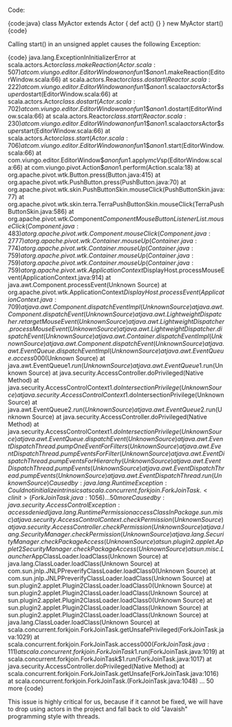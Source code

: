 Code:

{code:java}
class MyActor extends Actor {
  def act() {}
}
new MyActor start()
{code}


Calling start() in an unsigned applet causes the following Exception:

{code}
java.lang.ExceptionInInitializerError
	at scala.actors.Actor$class.makeReaction(Actor.scala:507)
	at com.viungo.editor.EditorWindow$$anonfun$1$$anon$1.makeReaction(EditorWindow.scala:66)
	at scala.actors.Reactor$class.dostart(Reactor.scala:222)
	at com.viungo.editor.EditorWindow$$anonfun$1$$anon$1.scala$actors$Actor$$super$dostart(EditorWindow.scala:66)
	at scala.actors.Actor$class.dostart(Actor.scala:702)
	at com.viungo.editor.EditorWindow$$anonfun$1$$anon$1.dostart(EditorWindow.scala:66)
	at scala.actors.Reactor$class.start(Reactor.scala:230)
	at com.viungo.editor.EditorWindow$$anonfun$1$$anon$1.scala$actors$Actor$$super$start(EditorWindow.scala:66)
	at scala.actors.Actor$class.start(Actor.scala:706)
	at com.viungo.editor.EditorWindow$$anonfun$1$$anon$1.start(EditorWindow.scala:66)
	at com.viungo.editor.EditorWindow$$anonfun$1.apply$mcV$sp(EditorWindow.scala:66)
	at com.viungo.pivot.Action$$anon$1.perform(Action.scala:18)
	at org.apache.pivot.wtk.Button.press(Button.java:415)
	at org.apache.pivot.wtk.PushButton.press(PushButton.java:70)
	at org.apache.pivot.wtk.skin.PushButtonSkin.mouseClick(PushButtonSkin.java:77)
	at org.apache.pivot.wtk.skin.terra.TerraPushButtonSkin.mouseClick(TerraPushButtonSkin.java:586)
	at org.apache.pivot.wtk.Component$ComponentMouseButtonListenerList.mouseClick(Component.java:483)
	at org.apache.pivot.wtk.Component.mouseClick(Component.java:2777)
	at org.apache.pivot.wtk.Container.mouseUp(Container.java:774)
	at org.apache.pivot.wtk.Container.mouseUp(Container.java:759)
	at org.apache.pivot.wtk.Container.mouseUp(Container.java:759)
	at org.apache.pivot.wtk.Container.mouseUp(Container.java:759)
	at org.apache.pivot.wtk.ApplicationContext$DisplayHost.processMouseEvent(ApplicationContext.java:914)
	at java.awt.Component.processEvent(Unknown Source)
	at org.apache.pivot.wtk.ApplicationContext$DisplayHost.processEvent(ApplicationContext.java:709)
	at java.awt.Component.dispatchEventImpl(Unknown Source)
	at java.awt.Component.dispatchEvent(Unknown Source)
	at java.awt.LightweightDispatcher.retargetMouseEvent(Unknown Source)
	at java.awt.LightweightDispatcher.processMouseEvent(Unknown Source)
	at java.awt.LightweightDispatcher.dispatchEvent(Unknown Source)
	at java.awt.Container.dispatchEventImpl(Unknown Source)
	at java.awt.Component.dispatchEvent(Unknown Source)
	at java.awt.EventQueue.dispatchEventImpl(Unknown Source)
	at java.awt.EventQueue.access$000(Unknown Source)
	at java.awt.EventQueue$1.run(Unknown Source)
	at java.awt.EventQueue$1.run(Unknown Source)
	at java.security.AccessController.doPrivileged(Native Method)
	at java.security.AccessControlContext$1.doIntersectionPrivilege(Unknown Source)
	at java.security.AccessControlContext$1.doIntersectionPrivilege(Unknown Source)
	at java.awt.EventQueue$2.run(Unknown Source)
	at java.awt.EventQueue$2.run(Unknown Source)
	at java.security.AccessController.doPrivileged(Native Method)
	at java.security.AccessControlContext$1.doIntersectionPrivilege(Unknown Source)
	at java.awt.EventQueue.dispatchEvent(Unknown Source)
	at java.awt.EventDispatchThread.pumpOneEventForFilters(Unknown Source)
	at java.awt.EventDispatchThread.pumpEventsForFilter(Unknown Source)
	at java.awt.EventDispatchThread.pumpEventsForHierarchy(Unknown Source)
	at java.awt.EventDispatchThread.pumpEvents(Unknown Source)
	at java.awt.EventDispatchThread.pumpEvents(Unknown Source)
	at java.awt.EventDispatchThread.run(Unknown Source)
Caused by: java.lang.RuntimeException: Could not initialize intrinsics
	at scala.concurrent.forkjoin.ForkJoinTask.<clinit>(ForkJoinTask.java:1056)
	... 50 more
Caused by: java.security.AccessControlException: access denied (java.lang.RuntimePermission accessClassInPackage.sun.misc)
	at java.security.AccessControlContext.checkPermission(Unknown Source)
	at java.security.AccessController.checkPermission(Unknown Source)
	at java.lang.SecurityManager.checkPermission(Unknown Source)
	at java.lang.SecurityManager.checkPackageAccess(Unknown Source)
	at sun.plugin2.applet.Applet2SecurityManager.checkPackageAccess(Unknown Source)
	at sun.misc.Launcher$AppClassLoader.loadClass(Unknown Source)
	at java.lang.ClassLoader.loadClass(Unknown Source)
	at com.sun.jnlp.JNLPPreverifyClassLoader.loadClass0(Unknown Source)
	at com.sun.jnlp.JNLPPreverifyClassLoader.loadClass(Unknown Source)
	at sun.plugin2.applet.Plugin2ClassLoader.loadClass0(Unknown Source)
	at sun.plugin2.applet.Plugin2ClassLoader.loadClass(Unknown Source)
	at sun.plugin2.applet.Plugin2ClassLoader.loadClass0(Unknown Source)
	at sun.plugin2.applet.Plugin2ClassLoader.loadClass(Unknown Source)
	at sun.plugin2.applet.Plugin2ClassLoader.loadClass(Unknown Source)
	at java.lang.ClassLoader.loadClass(Unknown Source)
	at scala.concurrent.forkjoin.ForkJoinTask.getUnsafePrivileged(ForkJoinTask.java:1029)
	at scala.concurrent.forkjoin.ForkJoinTask.access$000(ForkJoinTask.java:111)
	at scala.concurrent.forkjoin.ForkJoinTask$1.run(ForkJoinTask.java:1019)
	at scala.concurrent.forkjoin.ForkJoinTask$1.run(ForkJoinTask.java:1017)
	at java.security.AccessController.doPrivileged(Native Method)
	at scala.concurrent.forkjoin.ForkJoinTask.getUnsafe(ForkJoinTask.java:1016)
	at scala.concurrent.forkjoin.ForkJoinTask.<clinit>(ForkJoinTask.java:1048)
	... 50 more
{code}

This issue is highly critical for us, because if it cannot be fixed, we will have to drop using actors in the project and fall back to old "Javaish" programming style with threads.



